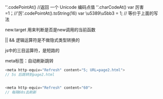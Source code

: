 

''.codePointAt()  //返回 一个 Unicode 编码点值
''.charCodeAt()
var 厉害=1；//'厉'.codePointAt().toString(16)
var \u5389\u5bb3 = 1; // 等价于上面的写法


new.target   用来判断是否是new调用的当前函数

|| && 逻辑运算符是不做隐式类型转换的

js中的三目运算符，是短路的




meta标签：自动刷新跳转 
```js
<meta http-equiv="Refresh" content="5; URL=page2.html"> 
// 5s 后跳转到page2.html 


<meta http-equiv="Refresh" content="60">
// 每隔60s去刷新
```